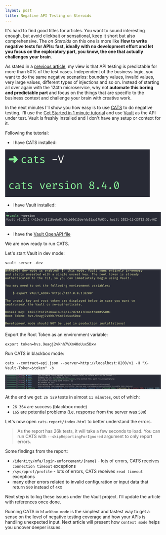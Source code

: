 ```yaml
---
layout: post
title: Negative API Testing on Steroids
---
```


It's hard to find good titles for articles. You want to sound interesting enough, but avoid clickbait or sensational, keep it short but also comprehensive.
The *on Steroids* on this one is more like **How to write negative tests for APIs: fast, ideally with no development effort and let you focus on the exploratory part, you know, the one that actually challenges your brain**.

As stated in a [previous article](/2022/03/24/better-api-tools/), my view is that API testing is predictable for more than 50% of the test cases. Independent of the business logic, 
you want to do the same negative scenarios: boundary values, invalid values, very large values, different types of injections and so on. 
Instead of starting all over again with the 124th microservice, why not **automate this boring and predictable part** and focus on the things that are specific 
to the business context and challenge your brain with creative work. 

In the next minutes I'll show you how easy is to use [CATS](https://github.com/Endava/cats) to do negative testing. 
I'll use the [Get Started in 1 minute tutorial](https://endava.github.io/cats/docs/intro/) and use [Vault](https://github.com/hashicorp/vault) as the API under test.
Vault is freshly installed and I don't have any setup or context for it. 

Following the tutorial:

- I have CATS installed:

![cats](https://github.com/ludovicianul/ludovicianul.github.io/raw/master/images/cats-v.png)

- I have Vault installed:

![cats](https://github.com/ludovicianul/ludovicianul.github.io/raw/master/images/vault-v.png)

- I have the [Vault OpenAPI file](https://developer.hashicorp.com/vault/api-docs/system/internal-specs-openapi)

We are now ready to run CATS.

Let's start Vault in dev mode:

```shell
vault server -dev
```

![cats](https://github.com/ludovicianul/ludovicianul.github.io/raw/master/images/vault-dev.png)

Export the Root Token as an environment variable:

```shell
export token=hvs.9eagj2vkhh7VXm40oUux5Dxw
```

Run CATS in blackbox mode:

```shell
cats --contract=api.json --server=http://localhost:8200/v1 -H "X-Vault-Token=$token" -b 
```

![cats](https://github.com/ludovicianul/ludovicianul.github.io/raw/master/images/vault-r.png)

At the end we get: `26 529` tests in almost `11 minutes`, out of which:
- `26 364` are success (blackbox mode)
- `165` are potential problems (i.e. response from the server was `500`)

Let's now open `cats-report/index.html` to better understand the errors. 

> As the report has 26k tests, it will take a few seconds to load. You can run CATS with `--skipReportingForIgnored` argument to only report errors.

Some findings from the report:
- `/identity/mfa/login-enforcement/{name}` - lots of errors, CATS receives `connection timeout` exceptions
- `/sys/pprof/profile` - lots of errors, CATS receives `read timeout` exceptions
- many other errors related to invalid configuration or input data that return `500` instead of `4XX`


Next step is to log these issues under the Vault project. I'll update the article with references once done.

Running CATS in `blackbox mode` is the simplest and fastest way to get a sense on the level of negative testing coverage and how your APIs is 
handling unexpected input. Next article will present how `context mode` helps you uncover deeper issues.